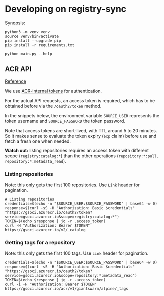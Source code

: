 # Developing on registry-sync

Synopsis:

```nohighlight
python3 -m venv venv
source venv/bin/activate
pip install --upgrade pip
pip install -r requirements.txt

python main.py --help
```

## ACR API

[Reference](https://learn.microsoft.com/en-us/rest/api/containerregistry/?view=rest-containerregistry-2019-08-15)

We use [ACR-internal tokens](https://learn.microsoft.com/en-gb/azure/container-registry/container-registry-token-based-repository-permissions) for authentication.

For the actual API requests, an access token is required, which has to be obtained before via the `/oauth2/token` method.

In the snippets below, the environment variable `SOURCE_USER` represents the token username and `SOURCE_PASSWORD` the token password.

Note that access tokens are short-lived, with TTL around 5 to 20 minutes. So it makes sense to evaluate the token expiry (`exp` claim) before use and fetch a fresh one when needed.

**Watch out:** listing repositories requires an access token with different scope (`registry:catalog:*`) than the other operations (`repository:*:pull`, `repository:*:metadata_read`).

### Listing repositories

Note: this only gets the first 100 repositories. Use `Link` header for pagination.

```nohighlight
# Listing repositories
credentials=$(echo -n "$SOURCE_USER:$SOURCE_PASSWORD" | base64 -w 0)
response=$(curl -sS -H "Authorization: Basic $credentials" "https://gsoci.azurecr.io/oauth2/token?service=gsoci.azurecr.io&scope=registry:catalog:*")
TOKEN=$(echo $response | jq -r .access_token)
curl -H "Authorization: Bearer $TOKEN" https://gsoci.azurecr.io/v2/_catalog
```

### Getting tags for a repository

Note: this only gets the first 100 tags. Use `Link` header for pagination.

```nohighlight
credentials=$(echo -n "$SOURCE_USER:$SOURCE_PASSWORD" | base64 -w 0)
response=$(curl -sS -H "Authorization: Basic $credentials" "https://gsoci.azurecr.io/oauth2/token?service=gsoci.azurecr.io&scope=repository:*:metadata_read")
TOKEN=$(echo $response | jq -r .access_token)
curl -i -H "Authorization: Bearer $TOKEN" https://gsoci.azurecr.io/acr/v1/giantswarm/alpine/_tags
```
